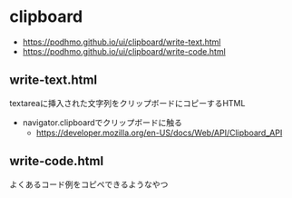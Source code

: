 # clipboard

- <https://podhmo.github.io/ui/clipboard/write-text.html>
- <https://podhmo.github.io/ui/clipboard/write-code.html>

## write-text.html

textareaに挿入された文字列をクリップボードにコピーするHTML

- navigator.clipboardでクリップボードに触る
    - https://developer.mozilla.org/en-US/docs/Web/API/Clipboard_API

## write-code.html

よくあるコード例をコピペできるようなやつ

